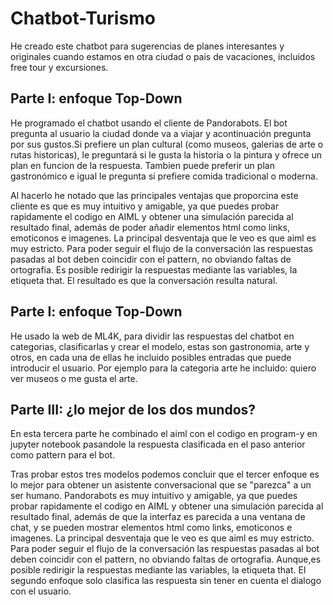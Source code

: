 # Chatbot-Turismo
He creado este chatbot para sugerencias de planes interesantes y originales cuando estamos en otra ciudad o pais de vacaciones, incluidos free tour y excursiones.
## Parte I: enfoque Top-Down


He programado el chatbot usando el cliente de Pandorabots. El bot pregunta al usuario la ciudad donde va a viajar y acontinuación pregunta por sus gustos.Si prefiere un plan cultural (como museos, galerias de arte o rutas historicas), le preguntará si le gusta la historia o la pintura y ofrece un plan en funcion de la respuesta. Tambien puede preferir un plan gastronómico e igual le pregunta si prefiere comida tradicional o moderna.

Al hacerlo he notado que las principales ventajas que proporcina este cliente es que es muy intuitivo y amigable, ya que puedes probar rapidamente el codigo en AIML y obtener una simulación parecida al resultado final, además de poder añadir elementos html como links, emoticonos e imagenes.
La principal desventaja que le veo es que aiml es muy estricto. Para poder seguir el flujo de la conversación las respuestas pasadas al bot deben coincidir con el pattern, no obviando faltas de ortografia. Es posible redirigir la respuestas mediante las variables, la etiqueta that. El resultado es que la conversación resulta natural.

## Parte I: enfoque Top-Down

He usado la web de ML4K, para dividir las respuestas del chatbot en categorias, clasificarlas y crear el modelo, estas son gastronomia, arte y otros, en cada una de ellas he incluido posibles entradas que puede introducir el usuario. Por ejemplo para la categoria arte he incluido: quiero ver museos o me gusta el arte. 

## Parte III: ¿lo mejor de los dos mundos?

En esta tercera parte he combinado el aiml con el codigo en program-y en jupyter notebook pasandole la respuesta clasificada en el paso anterior como pattern para el bot. 

Tras probar estos tres modelos podemos concluir que el tercer enfoque es lo mejor para obtener un asistente conversacional que se "parezca" a un ser humano. Pandorabots es muy intuitivo y amigable, ya que puedes probar rapidamente el codigo en AIML y obtener una simulación parecida al resultado final, además de que la interfaz es parecida a una ventana de chat, y se pueden mostrar elementos html como links, emoticonos e imagenes.
La principal desventaja que le veo es que aiml es muy estricto. Para poder seguir el flujo de la conversación las respuestas pasadas al bot deben coincidir con el pattern, no obviando faltas de ortografia. Aunque,es posible redirigir la respuestas mediante las variables, la etiqueta that. 
El segundo enfoque solo clasifica las respuesta sin tener en cuenta el dialogo con el usuario. 
